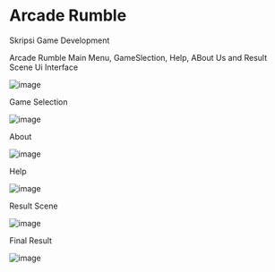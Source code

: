 # Arcade Rumble
 Skripsi Game Development

Arcade Rumble Main Menu, GameSlection, Help, ABout Us and Result Scene Ui Interface

![image](https://github.com/user-attachments/assets/4703446e-8ac7-49b8-b652-a809d6c8d86e)

Game Selection 

![image](https://github.com/user-attachments/assets/7fc5efb1-fff8-43d7-8594-5b33c51e344c)

About

![image](https://github.com/user-attachments/assets/e1b18734-ca02-4739-b22d-dcda23e99b25)

Help

![image](https://github.com/user-attachments/assets/6f4ca1df-9527-411d-acb0-4e4375b90015)

Result Scene

![image](https://github.com/user-attachments/assets/f48e16b0-c58c-40e0-977d-c8efedfefd1d)

Final Result

![image](https://github.com/user-attachments/assets/fd9bfbda-c2fc-44f7-8636-bc9a7eaf04a9)

